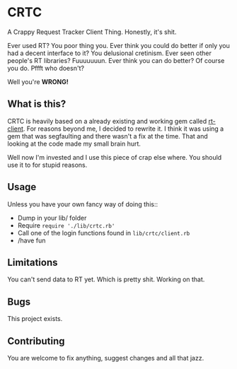 # CRTC
A Crappy Request Tracker Client Thing. Honestly, it's shit.

Ever used RT? You poor thing you.
Ever think you could do better if only you had a decent interface to it? You delusional cretinism.
Ever seen other people's RT libraries? Fuuuuuuun.
Ever think you can do better? Of course you do. Pffft who doesn't?

Well you're **WRONG!** 

## What is this?
CRTC is heavily based on a already existing and working gem called [rt-client](https://rubygems.org/gems/rt-client/). 
For reasons beyond me, I decided to rewrite it. I think it was using a gem that was segfaulting and there wasn't a fix at the time. That and looking at the code made my small brain hurt. 

Well now I'm invested and I use this piece of crap else where. You should use it to for stupid reasons.

## Usage
Unless you have your own fancy way of doing this::

* Dump in your lib/ folder
* Require `require './lib/crtc.rb'`
* Call one of the login functions found in `lib/crtc/client.rb`
* /have fun

## Limitations
You can't send data to RT yet. Which is pretty shit. Working on that.

## Bugs
This project exists.

## Contributing
You are welcome to fix anything, suggest changes and all that jazz.




